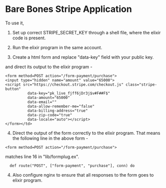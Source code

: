 # Bare Bones Stripe Application


To use it, 

1. Set up correct STRIPE_SECRET_KEY through a shell file, where the elixir code is present.

2. Run the elixir program in the same account.

3. Create a html form and replace "data-key" field with your public key.

 and direct its output to the elixir program -

~~~~~~~~~~
<form method=POST action="/form-payment/purchase">
<input type="hidden" name="amount" value="65000">
<script src="https://checkout.stripe.com/checkout.js" class="stripe-button"
          data-key="pk_live_fjff6jDr3j$v#F##F$"
          data-amount="65000"
          data-email=""
          data-allow-remember-me="false"
          data-billing-address="true"
          data-zip-code="true"
          data-locale="auto"></script>
</form></td>
~~~~~~~~~~

4. Direct the output of the form correctly to  the elixir program.
That means the following line in the above form -

~~~~~~~~~~
<form method=POST action="/form-payment/purchase">
~~~~~~~~~~

matches line 16 in "lib/formplug.ex".

~~~~~~~~~~
  def route("POST", ["form-payment", "purchase"], conn) do
~~~~~~~~~~

4. Also configure nginx to ensure that all responses to the form goes to elixir program.




